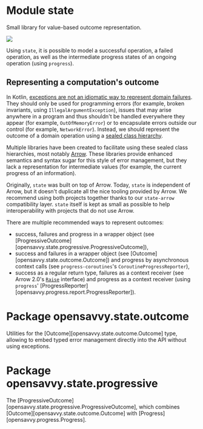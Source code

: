 # Module state

Small library for value-based outcome representation.

<a href="https://search.maven.org/search?q=g:%22dev.opensavvy.pedestal%22%20AND%20a:%22state%22"><img src="https://img.shields.io/maven-central/v/dev.opensavvy.pedestal/state.svg?label=Maven%20Central"></a>

Using `state`, it is possible to model a successful operation, a failed operation, as well as the intermediate progress
states of an ongoing operation (using `progress`).

## Representing a computation's outcome

In
Kotlin, [exceptions are not an idiomatic way to represent domain failures](https://elizarov.medium.com/kotlin-and-exceptions-8062f589d07).
They should only be used for programming errors (for example, broken invariants, using `IllegalArgumentException`),
issues that may arise anywhere in a program and thus shouldn't be handled everywhere they appear (for
example, `OutOfMemoryError`) or to encapsulate errors outside our control (for example, `NetworkError`). Instead, we
should represent the outcome of a domain operation using
a [sealed class hierarchy](https://kotlinlang.org/docs/sealed-classes.html).

Multiple libraries have been created to facilitate using these sealed class hierarchies, most
notably [Arrow](https://arrow-kt.io/docs/patterns/error_handling/). These libraries provide enhanced semantics and
syntax sugar for this style of error management, but they lack a representation for intermediate values (for example,
the current progress of an information).

Originally, `state` was built on top of Arrow. Today, `state` is independent of Arrow, but it doesn't duplicate all the nice
tooling provided by Arrow. We recommend using both projects together thanks to our `state-arrow` compatibility layer.
`state` itself is kept as small as possible to help interoperability with projects that do not use Arrow.

There are multiple recommended ways to represent outcomes:

- success, failures and progress in a wrapper object (see [ProgressiveOutcome][opensavvy.state.progressive.ProgressiveOutcome]),
- success and failures in a wrapper object (see [Outcome][opensavvy.state.outcome.Outcome]) and progress by asynchronous context calls (see `progress-coroutines`'s `CoroutineProgressReporter`),
- success as a regular return type, failures as a context receiver (see Arrow 2.0's [`Raise`](https://apidocs.arrow-kt.io/arrow-core/arrow.core.raise/-raise/index.html) interface) and progress as a
  context receiver (using `progress`' [ProgressReporter][opensavvy.progress.report.ProgressReporter]).

# Package opensavvy.state.outcome

Utilities for the [Outcome][opensavvy.state.outcome.Outcome] type, allowing to embed typed error management directly
into the API without using exceptions.

# Package opensavvy.state.progressive

The [ProgressiveOutcome][opensavvy.state.progressive.ProgressiveOutcome], which combines [Outcome][opensavvy.state.outcome.Outcome] with [Progress][opensavvy.progress.Progress].

